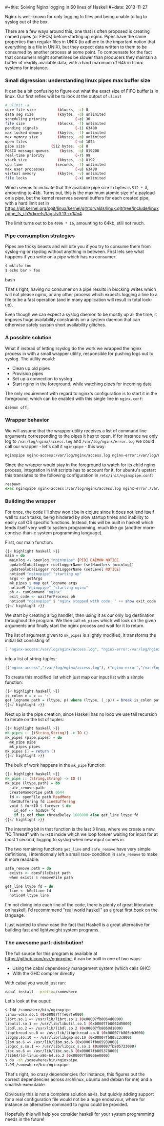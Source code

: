 #+title: Solving Nginx logging in 60 lines of Haskell
#+date: 2013-11-27

Nginx is well-known for only logging to files and being unable to log to
syslog out of the box.

There are a few ways around this, one that is often proposed is creating
named pipes (or FIFOs) before starting up nginx. Pipes have the same
properties than regular files in UNIX (to adhere to the important notion
that everything is a file in UNIX), but they expect data written to them
to be consumed by another process at some point. To compensate for the
fact that consumers might sometimes be slower than producers they
maintain a buffer of readily available data, with a hard maximum of 64k
in Linux systems for instance.

### Small digression: understanding linux pipes max buffer size

It can be a bit confusing to figure out what the exact size of FIFO
buffer is in linux. Our first reflex will be to look at the output of
`ulimit`

```bash
# ulimit -a
core file size          (blocks, -c) 0
data seg size           (kbytes, -d) unlimited
scheduling priority             (-e) 30
file size               (blocks, -f) unlimited
pending signals                 (-i) 63488
max locked memory       (kbytes, -l) unlimited
max memory size         (kbytes, -m) unlimited
open files                      (-n) 1024
pipe size            (512 bytes, -p) 8
POSIX message queues     (bytes, -q) 819200
real-time priority              (-r) 99
stack size              (kbytes, -s) 8192
cpu time               (seconds, -t) unlimited
max user processes              (-u) 63488
virtual memory          (kbytes, -v) unlimited
file locks                      (-x) unlimited
```

Which seems to indicate that the available pipe size in bytes is
`512 * 8`, amounting to 4kb. Turns out, this is the maximum atomic size
of a payload on a pipe, but the kernel reserves several buffers for each
created pipe, with a hard limit set in
<https://git.kernel.org/cgit/linux/kernel/git/torvalds/linux.git/tree/include/linux/pipe_fs_i.h?id=refs/tags/v3.13-rc1#n4>.

The limit turns out to be `4096 * 16`, amounting to 64kb, still not
much.

### Pipe consumption strategies

Pipes are tricky beasts and will bite you if you try to consume them
from syslog-ng or rsyslog without anything in between. First lets see
what happens if you write on a pipe which has no consumer:

```bash
$ mkfifo foo
$ echo bar > foo
```

bash

That's right, having no consumer on a pipe results in blocking writes
which will not please nginx, or any other process which expects logging
a line to a file to be a fast operation (and in many application will
result in total lock-up).

Even though we can expect a syslog daemon to be mostly up all the time,
it imposes huge availability constraints on a system daemon that can
otherwise safely sustain short availability glitches.

### A possible solution

What if instead of letting rsyslog do the work we wrapped the nginx
process in with a small wrapper utility, responsible for pushing logs
out to syslog. The utility would:

-   Clean up old pipes
-   Provision pipes
-   Set up a connection to syslog
-   Start nginx in the foreground, while watching pipes for incoming
    data

The only requirement with regard to nginx's configuration is to start it
in the foreground, which can be enabled with this single line in
`nginx.conf`:

```bash
daemon off;
```

### Wrapper behavior

We will assume that the wrapper utility receives a list of command line
arguments corresponding to the pipes it has to open, if for instance we
only log to `/var/log/nginx/access.log` and `/var/log/nginx/error.log`
we could call our wrapper - let's call it `nginxpipe` - this way:

```bash
nginxpipe nginx-access:/var/log/nginx/access.log nginx-error:/var/log/nginx/error.log
```

Since the wrapper would stay in the foreground to watch for its child
nginx process, integration in init scripts has to account for it, for
ubuntu's upstart this translates to the following configuration in
`/etc/init/nginxpipe.conf`:

```bash
respawn
exec nginxpipe nginx-access:/var/log/nginx/access.log nginx-error:/var/log/nginx/error.log
```

### Building the wrapper

For once, the code I'll show won't be in clojure since it does not lend
itself well to such tasks, being hindered by slow startup times and
inability to easily call OS specific functions. Instead, this will be
built in haskell which lends itself very well to system programming,
much like go (another more-concise-than-c system programming language).

First, our main function:

```haskell
{{< highlight haskell >}}
main = do
  mainlog <- openlog "nginxpipe" [PID] DAEMON NOTICE
  updateGlobalLogger rootLoggerName (setHandlers [mainlog])
  updateGlobalLogger rootLoggerName (setLevel NOTICE)
  noticeM "nginxpipe" "starting up"
  args <- getArgs
  mk_pipes $ map get_logname args
  noticeM "nginxpipe" "starting nginx"
  ph <- runCommand "nginx"
  exit_code <- waitForProcess ph
  noticeM "nginxpipe" $ "nginx stopped with code: " ++ show exit_code
{{</ highlight >}}
```

We start by creating a log handler, then using it as our only log
destination throughout the program. We then call `mk_pipes` which will
look on the given arguments and finally start the nginx process and wait
for it to return.

The list of argument given to `mk_pipes` is slightly modified, it
transforms the initial list consisting of

```haskell
[ "nginx-access:/var/log/nginx/access.log", "nginx-error:/var/log/nginx/error.log"]
```

into a list of string-tuples:

```haskell
[("nginx-access","/var/log/nginx/access.log"), ("nginx-error","/var/log/nginx/error.log")]
```

To create this modified list which just map our input list with a simple
function:

```haskell
{{< highlight haskell >}}
is_colon x = x == ':'
get_logname path = (ltype, p) where (ltype, (_:p)) = break is_colon path
{{</ highlight >}}
```

Next up is the pipe creation, since Haskell has no loop we use tail
recursion to iterate on the list of tuples:

```haskell
{{< highlight haskell >}}
mk_pipes :: [(String,String)] -> IO ()
mk_pipes (pipe:pipes) = do
  mk_pipe pipe
  mk_pipes pipes
mk_pipes [] = return ()
{{</ highlight >}}
```

The bulk of work happens in the `mk_pipe` function:

```haskell
{{< highlight haskell >}}
mk_pipe :: (String,String) -> IO ()
mk_pipe (ltype,path) = do
  safe_remove path
  createNamedPipe path 0644
  fd <- openFile path ReadMode
  hSetBuffering fd LineBuffering
  void $ forkIO $ forever $ do
    is_eof <- hIsEOF fd
    if is_eof then threadDelay 1000000 else get_line ltype fd
{{</ highlight >}}
```

The intersting bit in that function is the last 3 lines, where we create
a new "IO Thread" with `forkIO` inside which we loop forever waiting for
input for at most 1 second, logging to syslog when new input comes in.

The two remaining functions `get_line` and `safe_remove` have very
simple definitions, I intentionnaly left a small race-condition in
`safe_remove` to make it more readable:

```haskell
safe_remove path = do
  exists <- doesFileExist path
  when exists $ removeFile path

get_line ltype fd = do
  line <- hGetLine fd
  noticeM ltype line
```

I'm not diving into each line of the code, there is plenty of great
litterature on haskell, I'd recommmend "real world haskell" as a great
first book on the language.

I just wanted to show-case the fact that Haskell is a great alternative
for building fast and lightweight system programs.

### The awesome part: distribution!

The full source for this program is available at
<https://github.com/pyr/nginxpipe>, it can be built in one of two ways:

-   Using the cabal dependency management system (which calls GHC)
-   With the GHC compiler directly

With cabal you would just run:

```bash
cabal install --prefix=/somewhere
```

Let's look at the ouput:

```bash
$ ldd /somewhere/bin/nginxpipe 
linux-vdso.so.1 (0x00007fffe67fe000)
librt.so.1 => /usr/lib/librt.so.1 (0x00007fb8064d8000)
libutil.so.1 => /usr/lib/libutil.so.1 (0x00007fb8062d5000)
libdl.so.2 => /usr/lib/libdl.so.2 (0x00007fb8060d1000)
libpthread.so.0 => /usr/lib/libpthread.so.0 (0x00007fb805eb3000)
libgmp.so.10 => /usr/lib/libgmp.so.10 (0x00007fb805c3c000)
libm.so.6 => /usr/lib/libm.so.6 (0x00007fb805939000)
libgcc_s.so.1 => /usr/lib/libgcc_s.so.1 (0x00007fb805723000)
libc.so.6 => /usr/lib/libc.so.6 (0x00007fb805378000)
/lib64/ld-linux-x86-64.so.2 (0x00007fb8066e0000)
$ du -sh /somewhere/bin/nginxpipe
1.9M /somewhere/bin/nginxpipe
```

That's right, no crazy dependencies (for instance, this figures out the
correct dependencies across archlinux, ubuntu and debian for me) and a
smallish executable.

Obviously this is not a complete solution as-is, but quickly adding
support for a real configuration file would not be a huge endeavour,
where for instance an alternative command to nginx could be provided.

Hopefully this will help you consider haskell for your system
programming needs in the future!
